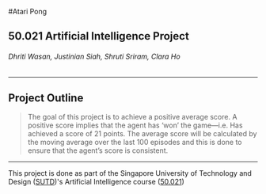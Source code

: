 #Atari Pong
## 50.021 Artificial Intelligence Project
###### Dhriti Wasan, Justinian Siah, Shruti Sriram, Clara Ho


----
## Project Outline

> The goal of this project is to achieve a positive average score. A positive score implies that the agent has ‘won’ the
game—i.e. Has achieved a score of 21 points. The average score will be calculated by the moving average over
the last 100 episodes and this is done to ensure that the agent’s score is consistent.

----
This project is done as part of the Singapore University of Technology and Design ([SUTD](https://sutd.edu.sg/))'s Artificial Intelligence course ([50.021](https://istd.sutd.edu.sg/undergraduate/courses/50021-artificial-intelligence/))
